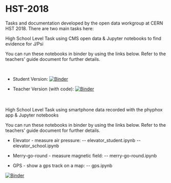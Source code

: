 # HST-2018
Tasks and documentation developed by the open data workgroup at CERN HST 2018. There are two main tasks here:

High School Level Task using CMS open data & Jupyter notebooks to find evidence for J/Psi

You can run these notebooks in binder by using the links below. Refer to the teachers' guide document for further details.

<br/>

- Student Version: 
[![Binder](https://mybinder.org/badge.svg)](https://mybinder.org/v2/gh/cms-opendata-education/HST-2018/master?filepath=Dimuon%20J_Psi%20for%20High%20School%20(Student%20Version).ipynb)

- Teacher Version (with code):
[![Binder](https://mybinder.org/badge.svg)](https://mybinder.org/v2/gh/cms-opendata-education/HST-2018/master?filepath=Dimuon%20J_Psi%20for%20High%20School%20(Teacher%20Version%20with%20Code).ipynb)


<br/>
<br/>
High School Level Task using smartphone data recorded with the phyphox app & Jupyter notebooks

You can run these notebooks in binder by using the links below. Refer to the teachers' guide document for further details.

  - Elevator - measure air pressure:
  -- elevator_student.ipynb
  -- elevator_school.ipynb   

  - Merry-go-round - measure magnetic field:
  -- merry-go-round.ipynb
  
  - GPS - show a gps track on a map:
  -- gps.ipynb
  
[![Binder](https://mybinder.org/badge.svg)](https://mybinder.org/v2/gh/cms-opendata-education/HST-2018/master)
